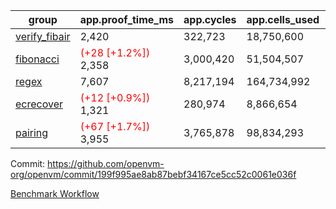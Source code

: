 | group | app.proof_time_ms | app.cycles | app.cells_used | leaf.proof_time_ms | leaf.cycles | leaf.cells_used |
| -- | -- | -- | -- | -- | -- | -- |
| [verify_fibair](https://github.com/openvm-org/openvm/blob/benchmark-results/benchmarks-pr/1964/verify_fibair-199f995ae8ab87bebf34167ce5cc52c0061e036f.md) | 2,420 |  322,723 |  18,750,600 |- | - | - |
| [fibonacci](https://github.com/openvm-org/openvm/blob/benchmark-results/benchmarks-pr/1964/fibonacci-199f995ae8ab87bebf34167ce5cc52c0061e036f.md) |<span style='color: red'>(+28 [+1.2%])</span> 2,358 |  3,000,420 |  51,504,507 |- | - | - |
| [regex](https://github.com/openvm-org/openvm/blob/benchmark-results/benchmarks-pr/1964/regex-199f995ae8ab87bebf34167ce5cc52c0061e036f.md) | 7,607 |  8,217,194 |  164,734,992 |- | - | - |
| [ecrecover](https://github.com/openvm-org/openvm/blob/benchmark-results/benchmarks-pr/1964/ecrecover-199f995ae8ab87bebf34167ce5cc52c0061e036f.md) |<span style='color: red'>(+12 [+0.9%])</span> 1,321 |  280,974 |  8,866,654 |- | - | - |
| [pairing](https://github.com/openvm-org/openvm/blob/benchmark-results/benchmarks-pr/1964/pairing-199f995ae8ab87bebf34167ce5cc52c0061e036f.md) |<span style='color: red'>(+67 [+1.7%])</span> 3,955 |  3,765,878 |  98,834,293 |- | - | - |


Commit: https://github.com/openvm-org/openvm/commit/199f995ae8ab87bebf34167ce5cc52c0061e036f

[Benchmark Workflow](https://github.com/openvm-org/openvm/actions/runs/16923197143)
